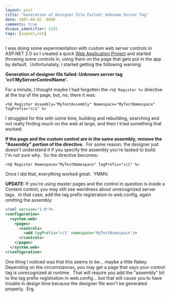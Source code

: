 ```yaml
---
layout: post
title: "Generation of Designer File Failed: Unknown Server Tag"
date: 2007-08-02 -0800
comments: true
disqus_identifier: 1245
tags: [aspnet,net]
---
```

I was doing some experimentation with custom web server controls in
ASP.NET 2.0 so I created a quick [Web Application
Project](http://msdn2.microsoft.com/en-us/asp.net/aa336618.aspx) and
started throwing some controls in, using them on the page that gets put
in the app by default.  Unfortunately, I started getting the following
warning:

**Generation of designer file failed: Unknown server tag
'cc1:MyServerControlName'.**

For a minute, I thought maybe I had forgotten the `<%@ Register %>`
directive at the top of the page, but, no, there it was:

`<%@ Register Assembly="MyTestAssembly" Namespace="MyTestNamespace" TagPrefix="cc1" %>`

I struggled for this with some time, building and rebuilding, searching
and not really finding much on the web at large, and then I tried
something that worked:

**If the page and the custom control are in the same assembly, remove
the "Assembly" portion of the directive.**  For some reason, the
designer just doesn't understand it if you specify the assembly you're
tasked to build.  I'm not sure why.  So the directive becomes:

`<%@ Register Namespace="MyTestNamespace" TagPrefix="cc1" %>`

Once I did that, everything worked great.  YMMV.

**UPDATE:** If you're using master pages and the control in question is
inside a Content control, you may still see weirdness about unrecognized
server tags.  In that case, add the tag prefix registration to
web.config, again omitting the assembly:

```xml
<?xml version="1.0"?>
<configuration>
  <system.web>
    <pages>
      <controls>
        <add tagPrefix="cc1" namespace="MyTestNamespace"/>
      </controls>
    </pages>
  </system.web>
</configuration>
```

One thing I noticed was that this seems to be... maybe a little flakey. 
Depending on the circumstances, you may get a page that says your
control tag is unrecognized at runtime.  That will require you add the
"assembly" bit to the tag prefix registration in web.config... but that
will cause you to have trouble in design time because the designer file
won't be generated properly.  Erg.

